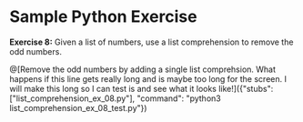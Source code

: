 # Sample Python Exercise

__Exercise 8:__ Given a list of numbers, use a list comprehension to remove the odd numbers.

@[Remove the odd numbers by adding a single list comprehsion. What happens if this line gets really long and is maybe too long for the screen. I will make this long so I can test is and see what it looks like!]({"stubs": ["list_comprehension_ex_08.py"], "command": "python3 list_comprehension_ex_08_test.py"})

